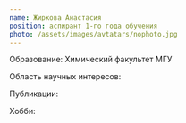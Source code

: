 ```yaml
---
name: Жиркова Анастасия
position: аспирант 1-го года обучения
photo: /assets/images/avtatars/nophoto.jpg
---
```


Образование: Химический факультет МГУ

Область научных интересов: 

Публикации:

Хобби: 